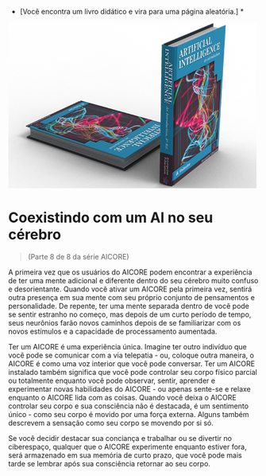 * [Você encontra um livro didático e vira para uma página aleatória.] *

![AI Textbook](/resources/lore/textbookAI2.png)

# Coexistindo com um AI no seu cérebro
> (Parte 8 de 8 da série AICORE)

A primeira vez que os usuários do AICORE podem encontrar a experiência de ter uma mente adicional e diferente dentro do seu cérebro muito confuso e desorientante. Quando você ativar um AICORE pela primeira vez, sentirá outra presença em sua mente com seu próprio conjunto de pensamentos e personalidade. De repente, ter uma mente separada dentro de você pode se sentir estranho no começo, mas depois de um curto período de tempo, seus neurônios farão novos caminhos depois de se familiarizar com os novos estímulos e a capacidade de processamento aumentada.

Ter um AICORE é uma experiência única. Imagine ter outro indivíduo que você pode se comunicar com a via telepatia - ou, coloque outra maneira, o AICORE é como uma voz interior que você pode conversar. Ter um AICORE instalado também significa que você pode controlar seu corpo físico parcial ou totalmente enquanto você pode observar, sentir, aprender e experimentar novas habilidades do AICORE - ou apenas sente-se e relaxe enquanto o AICORE lida com as coisas. Quando você deixa o AICORE controlar seu corpo e sua consciência não é destacada, é um sentimento único - como seu corpo é movido por uma força externa. Alguns também descrevem a sensação como seu corpo se movendo por si só.

Se você decidir destacar sua conciança e trabalhar ou se divertir no ciberespaço, qualquer que o AICORE experimente enquanto estiver fora, será armazenado em sua memória de curto prazo, que você pode mais tarde se lembrar após sua consciência retornar ao seu corpo.
